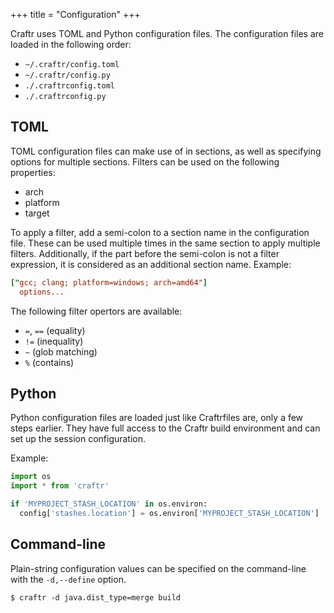 +++
title = "Configuration"
+++

Craftr uses TOML and Python configuration files. The configuration files are
loaded in the following order:

* `~/.craftr/config.toml`
* `~/.craftr/config.py`
* `./.craftrconfig.toml`
* `./.craftrconfig.py`

## TOML

TOML configuration files can make use of in sections, as well as specifying
options for multiple sections. Filters can be used on the following properties:

* arch
* platform
* target

To apply a filter, add a semi-colon to a section name in the configuration
file. These can be used multiple times in the same section to apply multiple
filters. Additionally, if the part before the semi-colon is not a filter
expression, it is considered as an additional section name. Example:

```toml
["gcc; clang; platform=windows; arch=amd64"]
  options...
```

The following filter opertors are available:

* `=`, `==` (equality)
* `!=` (inequality)
* `~` (glob matching)
* `%` (contains)

## Python

Python configuration files are loaded just like Craftrfiles are, only a few
steps earlier. They have full access to the Craftr build environment and can
set up the session configuration.

Example:

```python
import os
import * from 'craftr'

if 'MYPROJECT_STASH_LOCATION' in os.environ:
  config['stashes.location'] = os.environ['MYPROJECT_STASH_LOCATION']
```

## Command-line

Plain-string configuration values can be specified on the command-line
with the `-d,--define` option.

    $ craftr -d java.dist_type=merge build
